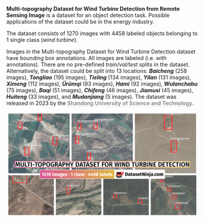 **Multi-topography Dataset for Wind Turbine Detection from Remote Sensing Image** is a dataset for an object detection task. Possible applications of the dataset could be in the energy industry. 

The dataset consists of 1270 images with 4458 labeled objects belonging to 1 single class (*wind turbine*).

Images in the Multi-topography Dataset for Wind Turbine Detection dataset have bounding box annotations. All images are labeled (i.e. with annotations). There are no pre-defined <i>train/val/test</i> splits in the dataset. Alternatively, the dataset could be split into 13 locations: ***Baicheng*** (258 images), ***Tongliao*** (195 images), ***Tieling*** (134 images), ***Yilan*** (131 images), ***Ximeng*** (112 images), ***Ürümqi*** (93 images), ***Hami*** (92 images), ***Wulanchabu*** (75 images), ***Baqi*** (51 images), ***Chifeng*** (46 images), ***Jiamusi*** (45 images), ***Huiteng*** (33 images), and ***Mudanjiang*** (5 images). The dataset was released in 2023 by the <span style="font-weight: 600; color: grey; border-bottom: 1px dashed #d3d3d3;">Shandong University of Science and Technology</span>.

<img src="https://github.com/dataset-ninja/multi-topography-dataset-for-wind-turbine-detection/raw/main/visualizations/poster.png">
